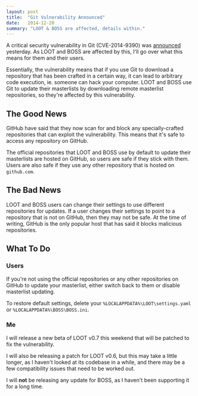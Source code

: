 ```yaml
---
layout: post
title:  "Git Vulnerability Announced"
date:   2014-12-20
summary: "LOOT & BOSS are affected, details within."
---
```


A critical security vulnerability in Git (CVE-2014-9390) was [announced](http://article.gmane.org/gmane.linux.kernel/1853266) yesterday. As LOOT and BOSS are affected by this, I'll go over what this means for them and their users.

Essentially, the vulnerability means that if you use Git to download a repository that has been crafted in a certain way, it can lead to arbitrary code execution, ie. someone can hack your computer. LOOT and BOSS use Git to update their masterlists by downloading remote masterlist repositories, so they're affected by this vulnerability.

## The Good News

GitHub have said that they now scan for and block any specially-crafted repositories that can exploit the vulnerability. This means that it's safe to access any repository on GitHub.

The official repositories that LOOT and BOSS use by default to update their masterlists are hosted on GitHub, so users are safe if they stick with them. Users are also safe if they use any other repository that is hosted on `github.com`.

## The Bad News

LOOT and BOSS users can change their settings to use different repositories for updates. If a user changes their settings to point to a repository that is not on GitHub, then they may not be safe. At the time of writing, GitHub is the only popular host that has said it blocks malicious repositories.

## What To Do

### Users

If you're not using the official repositories or any other repositories on GitHub to update your masterlist, either switch back to them or disable masterlist updating.

To restore default settings, delete your `%LOCALAPPDATA%\LOOT\settings.yaml` or `%LOCALAPPDATA%\BOSS\BOSS.ini`.

### Me

I will release a new beta of LOOT v0.7 this weekend that will be patched to fix the vulnerability.

I will also be releasing a patch for LOOT v0.6, but this may take a little longer, as I haven't looked at its codebase in a while, and there may be a few compatibility issues that need to be worked out.

I will **not** be releasing any update for BOSS, as I haven't been supporting it for a long time.
